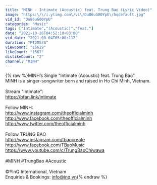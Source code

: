 ```yaml
---
title: "MINH - Intimate (Acoustic) feat. Trung Bao (Lyric Video)"
image: "https:\/\/i.ytimg.com\/vi\/Du86uG00YpU\/hqdefault.jpg"
vid_id: "Du86uG00YpU"
categories: "Music"
tags: ["Intimate","(Acoustic)","feat."]
date: "2021-10-26T04:52:10+03:00"
vid_date: "2021-08-04T05:00:11Z"
duration: "PT2M57S"
viewcount: "16629"
likeCount: "1567"
dislikeCount: "2"
channel: "MINH"
---
```

{% raw %}MINH’s Single &quot;Intimate (Acoustic) feat. Trung Bao&quot;<br />MINH is a singer-songwriter born and raised in Ho Chi Minh, Vietnam.<br /><br />Stream &quot;Intimate&quot;:<br /><a rel="nofollow" target="blank" href="https://bfan.link/intimate">https://bfan.link/intimate</a><br /><br />Follow MINH:<br /><a rel="nofollow" target="blank" href="http://www.instagram.com/theofficialminh">http://www.instagram.com/theofficialminh</a><br /><a rel="nofollow" target="blank" href="http://www.facebook.com/theofficialminh">http://www.facebook.com/theofficialminh</a><br /><a rel="nofollow" target="blank" href="http://www.twitter.com/theofficialminh">http://www.twitter.com/theofficialminh</a><br /><br />Follow TRUNG BAO<br /><a rel="nofollow" target="blank" href="http://www.instagram.com/tbaocreate">http://www.instagram.com/tbaocreate</a><br /><a rel="nofollow" target="blank" href="http://www.facebook.com/TBaoMusic">http://www.facebook.com/TBaoMusic</a><br /><a rel="nofollow" target="blank" href="https://www.youtube.com/c/TrungBaoChiwawa">https://www.youtube.com/c/TrungBaoChiwawa</a><br /><br />#MINH #TrungBao #Acoustic<br /><br />©®InQ International, Vietnam<br />Enquiries &amp; Bookings: info@inq.vn{% endraw %}
